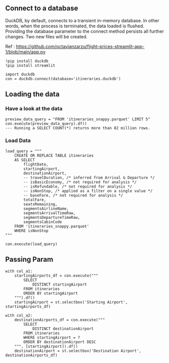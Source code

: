 ## Connect to a database
DuckDB, by default, connects to a transient in-memory database. In other words, when the process is terminated, the data loaded is flushed. Providing the database parameter to the connect method persists all further changes. Two new files will be created.

Ref : https://github.com/octavianzarzu/flight-prices-streamlit-app-1/blob/main/app.py
```
!pip install duckdb
!pip install streamlit

import duckdb
con = duckdb.connect(database='itineraries.duckdb') 
```

## Loading the data
### Have a look at the data

```
preview_data_query = "FROM 'itineraries_snappy.parquet' LIMIT 5"
con.execute(preview_data_query).df()
--- Running a SELECT COUNT(*) returns more than 82 million rows.
```

### Load Data 

```
load_query = """
    CREATE OR REPLACE TABLE itineraries 
    AS SELECT
        flightDate,
        startingAirport,
        destinationAirport,
        -- travelDuration, /* inferred from Arrival & Departure */
        -- isBasicEconomy, /* not required for analysis */
        -- isRefundable, /* not required for analysis */
        -- isNonStop, /* applied as a filter on a single value */
        -- baseFare, /* not required for analysis */
        totalFare,
        seatsRemaining,
        segmentsAirlineName,
        segmentsArrivalTimeRaw,
        segmentsDepartureTimeRaw,
        segmentsCabinCode
    FROM 'itineraries_snappy.parquet'
    WHERE isNonStop
"""

con.execute(load_query)
```


## Passing Param
```
with col_a1: 
    startingAirports_df = con.execute("""
        SELECT 
            DISTINCT startingAirport 
        FROM itineraries 
        ORDER BY startingAirport
    """).df()
    startingAirport = st.selectbox('Starting Airport', startingAirports_df)

with col_a2:
    destinationAirports_df = con.execute("""
        SELECT 
            DISTINCT destinationAirport 
        FROM itineraries 
        WHERE startingAirport = ? 
        ORDER BY destinationAirport DESC
    """, [startingAirport]).df()
    destinationAirport = st.selectbox('Destination Airport', destinationAirports_df)
```

